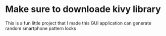 # Make sure to downloade kivy library
This is a fun little project that I made this GUI application can generate random smartphone pattern locks
